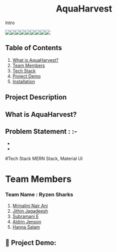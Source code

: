 
# **<div align="center">AquaHarvest</div>**  
Intro 

<img src="https://img.shields.io/badge/React-20232A?style=for-the-badge&logo=react&logoColor=61DAFB"><img src="https://img.shields.io/badge/Material%20UI-007FFF?style=for-the-badge&logo=mui&logoColor=white"><img src="https://img.shields.io/badge/React_Router-CA4245?style=for-the-badge&logo=react-router&logoColor=white"><img src="https://img.shields.io/badge/MongoDB-4EA94B?style=for-the-badge&logo=mongodb&logoColor=white"><img src="https://img.shields.io/badge/firebase-ffca28?style=for-the-badge&logo=firebase&logoColor=black"><ing src="https://img.shields.io/badge/Node.js-339933?style=for-the-badge&logo=nodedotjs&logoColor=white"><img src="https://img.shields.io/badge/Express.js-000000?style=for-the-badge&logo=express&logoColor=white"><img src="https://img.shields.io/badge/JavaScript-323330?style=for-the-badge&logo=javascript&logoColor=F7DF1E"><img src="https://img.shields.io/badge/CSS3-1572B6?style=for-the-badge&logo=css3&logoColor=white"><img src="https://img.shields.io/badge/Vite-B73BFE?style=for-the-badge&logo=vite&logoColor=FFD62E">

## Table of Contents
1. [What is AquaHarvest?](#project-description)
2. [Team Members](#team-members)
3. [Tech Stack](#tech-stack)
4. [Project Demo](#project-demo)
5. [Installation](#installation)


## Project Description

## What is AquaHarvest?


 
Problem Statement :  :- 
- 
- 
- 
 

#Tech Stack
 MERN Stack, Material UI
 
# Team Members
### **Team Name** : Ryzen Sharks
1. [Mrinalini Nair Ani](https://github.com/hacksh4w/)
1. [Jithin Jagadeesh](https://github.com/jithin-j)
1. [Subramani E](https://github.com/subru-37)
1. [Aldrin Jenson](https://github.com/aldrinjenson)
1. [Hanna Salam](https://github.com/hannasalam)


## 🔧 Project Demo:


